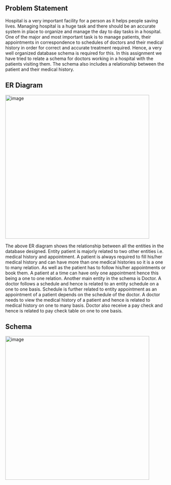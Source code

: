 ##	Problem Statement
Hospital is a very important facility for a person as it helps people saving lives. Managing hospital is a huge task and there should be an accurate system in place to organize and manage the day to day tasks in a hospital. 
One of the major and most important task is to manage patients, their appointments in correspondence to schedules of doctors and their medical history in order for correct and accurate treatment required. Hence, a very well organized database schema is required for this. In this assignment we have tried to relate a schema for doctors working in a hospital with the patients visiting them. The schema also includes a relationship between the patient and their medical history.

##	ER Diagram
<img width="452" alt="image" src="https://github.com/AigerimAnsurova/Hospital-Management-/assets/93296386/6c65e9de-08db-4ee6-bb73-96adf9f50dc2">

The above ER diagram shows the relationship between all the entities in the database designed. Entity patient is majorly related to two other entities i.e. medical history and appointment. A patient is always required to fill his/her medical history and can have more than one medical histories so it is a one to many relation. As well as the patient has to follow his/her appointments or book them. A patient at a time can have only one appointment hence this being a one to one relation. 
Another main entity in the schema is Doctor. A doctor follows a schedule and hence is related to an entity schedule on a one to one basis. Schedule is further related to entity appointment as an appointment of a patient depends on the schedule of the doctor. A doctor needs to view the medical history of a patient and hence is related to medical history on one to many basis. Doctor also receive a pay check and hence is related to pay check table on one to one basis.

## Schema

<img width="452" alt="image" src="https://github.com/AigerimAnsurova/Hospital-Management-/assets/93296386/71d4663c-8a98-4a0e-a435-2d97ed47e861">


